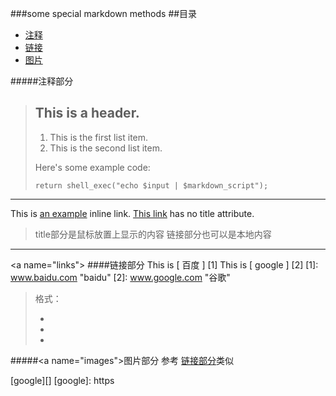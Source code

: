 ###some special markdown methods
##目录

* [注释](#note)
* [链接](#links)
* [图片](#images)


#####<a name="note"/>注释部分
> ## This is a header.
> 
> 1. This is the first list item.
> 2. This is the second list item.
> 
> Here's some example code:
> 
>     return shell_exec("echo $input | $markdown_script");

---

This is [an example](http://example.com/ "Title") inline link.
[This link](http://example.net/) has no title attribute.
>title部分是鼠标放置上显示的内容
>链接部分也可以是本地内容

---
<a name="links"\>
####链接部分
This is [ 百度 ] [1] 
This is [ google ] [2] 
[1]: www.baidu.com "baidu"
[2]: www.google.com "谷歌"

>格式：
>
>* [foo]: http://example.com/  "Optional Title Here"
>* [foo]: http://example.com/  'Optional Title Here'
>* [foo]: http://example.com/  (Optional Title Here)


#####<a name="images"\>图片部分
参考 [链接部分](#links)类似


[google][]
[google]: https

